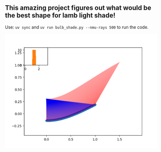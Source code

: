 ## This amazing project figures out what would be the best shape for lamb light shade!

Use: `uv sync` and `uv run bulb_shade.py --nmu-rays 500` to run the code.

![Look at this](https://github.com/topiko/plantlightshade/blob/main/bulpshade.png)
